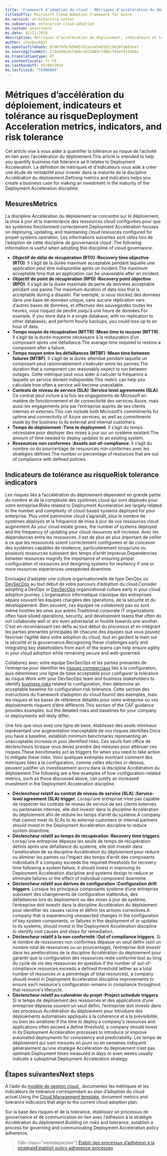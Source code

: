 ```yaml
---
title: 'Framework d’adoption du cloud : Métriques d’accélération du déploiement, indicateurs et tolérance au risque'
titleSuffix: Microsoft Cloud Adoption Framework for Azure
ms.service: architecture-center
ms.subservice: enterprise-cloud-adoption
ms.custom: governance
ms.date: 02/11/2019
description: Métriques d’accélération du déploiement, indicateurs et tolérance au risque
author: alexbuckgit
ms.openlocfilehash: 87d6f9f67b98d5761aced560392c9d38fa682ee7
ms.sourcegitcommit: 273e690c0cfabbc3822089c7d8bc743ef41d2b6e
ms.translationtype: HT
ms.contentlocale: fr-FR
ms.lasthandoff: 02/08/2019
ms.locfileid: "55900869"
---
```

# <a name="deployment-acceleration-metrics-indicators-and-risk-tolerance"></a><span data-ttu-id="f5007-103">Métriques d’accélération du déploiement, indicateurs et tolérance au risque</span><span class="sxs-lookup"><span data-stu-id="f5007-103">Deployment Acceleration metrics, indicators, and risk tolerance</span></span>

<span data-ttu-id="f5007-104">Cet article vise à vous aider à quantifier la tolérance au risque de l’activité en lien avec l’accélération du déploiement.</span><span class="sxs-lookup"><span data-stu-id="f5007-104">This article is intended to help you quantify business risk tolerance as it relates to Deployment Acceleration.</span></span> <span data-ttu-id="f5007-105">La définition de métriques et d’indicateurs vous aide à créer une étude de rentabilité pour investir dans la maturité de la discipline Accélération du déploiement.</span><span class="sxs-lookup"><span data-stu-id="f5007-105">Defining metrics and indicators helps you create a business case for making an investment in the maturity of the Deployment Acceleration discipline.</span></span>

## <a name="metrics"></a><span data-ttu-id="f5007-106">Mesures</span><span class="sxs-lookup"><span data-stu-id="f5007-106">Metrics</span></span>

<span data-ttu-id="f5007-107">La discipline Accélération du déploiement se concentre sur le déploiement, la mise à jour et la maintenance des ressources cloud configurées pour que les systèmes fonctionnent correctement.</span><span class="sxs-lookup"><span data-stu-id="f5007-107">Deployment Acceleration focuses on deploying, updating, and maintaining cloud resources configured for proper systems operation.</span></span> <span data-ttu-id="f5007-108">Les informations suivantes sont utiles lors de l’adoption de cette discipline de gouvernance cloud :</span><span class="sxs-lookup"><span data-stu-id="f5007-108">The following information is useful when adopting this discipline of cloud governance:</span></span>

- <span data-ttu-id="f5007-109">**Objectif de délai de récupération (RTO) :**</span><span class="sxs-lookup"><span data-stu-id="f5007-109">**Recovery time objective (RTO)**.</span></span> <span data-ttu-id="f5007-110">Il s’agit de la durée maximale acceptable pendant laquelle une application peut être indisponible après un incident.</span><span class="sxs-lookup"><span data-stu-id="f5007-110">The maximum acceptable time that an application can be unavailable after an incident.</span></span>
- <span data-ttu-id="f5007-111">**Objectif de point de récupération (RPO) :**</span><span class="sxs-lookup"><span data-stu-id="f5007-111">**Recovery point objective (RPO)**.</span></span> <span data-ttu-id="f5007-112">Il s’agit de la durée maximale de perte de données acceptable pendant une panne.</span><span class="sxs-lookup"><span data-stu-id="f5007-112">The maximum duration of data loss that is acceptable during a disaster.</span></span> <span data-ttu-id="f5007-113">Par exemple, si vous stockez des données dans une base de données unique, sans aucune réplication vers d’autres bases de données, et effectuez des sauvegardes toutes les heures, vous risquez de perdre jusqu’à une heure de données.</span><span class="sxs-lookup"><span data-stu-id="f5007-113">For example, if you store data in a single database, with no replication to other databases, and perform hourly backups, you could lose up to an hour of data.</span></span>
- <span data-ttu-id="f5007-114">**Temps moyen de récupération (MTTR) :**</span><span class="sxs-lookup"><span data-stu-id="f5007-114">**Mean time to recover (MTTR)**.</span></span> <span data-ttu-id="f5007-115">Il s’agit de la durée moyenne nécessaire à la restauration d’un composant après une défaillance.</span><span class="sxs-lookup"><span data-stu-id="f5007-115">The average time required to restore a component after a failure.</span></span>
- <span data-ttu-id="f5007-116">**Temps moyen entre les défaillances (MTBF) :**</span><span class="sxs-lookup"><span data-stu-id="f5007-116">**Mean time between failures (MTBF)**.</span></span> <span data-ttu-id="f5007-117">Il s’agit de la durée attendue pendant laquelle un composant peut raisonnablement s’exécuter entre les pannes.</span><span class="sxs-lookup"><span data-stu-id="f5007-117">The duration that a component can reasonably expect to run between outages.</span></span> <span data-ttu-id="f5007-118">Cette métrique peut vous aider à calculer la fréquence à laquelle un service devient indisponible.</span><span class="sxs-lookup"><span data-stu-id="f5007-118">This metric can help you calculate how often a service will become unavailable.</span></span>
- <span data-ttu-id="f5007-119">**Contrats de niveau de service (SLA) :**</span><span class="sxs-lookup"><span data-stu-id="f5007-119">**Service level agreements (SLA)**.</span></span> <span data-ttu-id="f5007-120">Ce contrat peut inclure à la fois les engagements de Microsoft en matière de fonctionnement et de connectivité des services Azure, mais aussi les engagements pris par l’entreprise auprès de ses clients internes et externes.</span><span class="sxs-lookup"><span data-stu-id="f5007-120">This can include both Microsoft’s commitments for uptime and connectivity of Azure services, as well as commitments made by the business to its external and internal customers.</span></span>
- <span data-ttu-id="f5007-121">**Temps de déploiement :**</span><span class="sxs-lookup"><span data-stu-id="f5007-121">**Time to deployment**.</span></span> <span data-ttu-id="f5007-122">Il s’agit du temps nécessaire pour déployer des mises à jour sur un système existant.</span><span class="sxs-lookup"><span data-stu-id="f5007-122">The amount of time needed to deploy updates to an existing system.</span></span>
- <span data-ttu-id="f5007-123">**Ressources non conformes :**</span><span class="sxs-lookup"><span data-stu-id="f5007-123">**Assets out-of-compliance**.</span></span> <span data-ttu-id="f5007-124">Il s’agit du nombre ou du pourcentage de ressources non conformes avec les stratégies définies.</span><span class="sxs-lookup"><span data-stu-id="f5007-124">The number or percentage of resources that are out of compliance with defined policies.</span></span>

## <a name="risk-tolerance-indicators"></a><span data-ttu-id="f5007-125">Indicateurs de tolérance au risque</span><span class="sxs-lookup"><span data-stu-id="f5007-125">Risk tolerance indicators</span></span>

<span data-ttu-id="f5007-126">Les risques liés à l’accélération du déploiement dépendent en grande partie du nombre et de la complexité des systèmes cloud qui sont déployés pour votre entreprise.</span><span class="sxs-lookup"><span data-stu-id="f5007-126">Risks related to Deployment Acceleration are largely related to the number and complexity of cloud-based systems deployed for your enterprise.</span></span> <span data-ttu-id="f5007-127">Plus votre patrimoine cloud s’agrandit, plus le nombre de systèmes déployés et la fréquence de mise à jour de vos ressources cloud augmentent.</span><span class="sxs-lookup"><span data-stu-id="f5007-127">As your cloud estate grows, the number of systems deployed and the frequency of updating your cloud resources will increase.</span></span> <span data-ttu-id="f5007-128">Avec les dépendances entre les ressources, il est de plus en plus important de veiller à ce que les ressources soient correctement configurées et de concevoir des systèmes capables de résilience, particulièrement lorsqu’une ou plusieurs ressources subissent des temps d’arrêt imprévus.</span><span class="sxs-lookup"><span data-stu-id="f5007-128">Dependencies between resources magnify the importance of ensuring proper configuration of resources and designing systems for resiliency if one or more resources experiences unexpected downtime.</span></span>

<!-- "en-us" location is required for the URL below. -->

<span data-ttu-id="f5007-129">Envisagez d’adopter une culture organisationnelle de type DevOps ou [DevSecOps](https://www.microsoft.com/en-us/securityengineering/devsecops) au tout début de votre parcours d’adoption du cloud.</span><span class="sxs-lookup"><span data-stu-id="f5007-129">Consider adopting a DevOps or [DevSecOps](https://www.microsoft.com/en-us/securityengineering/devsecops) organizational culture early in your cloud adoption journey.</span></span> <span data-ttu-id="f5007-130">L’organisation informatique classique des entreprises sépare souvent les équipes chargées des opérations, de la sécurité et du développement. Bien souvent, ces équipes ne collaborent pas ou sont même hostiles les unes aux autres.</span><span class="sxs-lookup"><span data-stu-id="f5007-130">Traditional corporate IT organizations often have siloed operations, security, and development teams that often do not collaborate well or are even adversarial or hostile towards one another.</span></span> <span data-ttu-id="f5007-131">C’est en reconnaissant ces défis au tout début du processus et en intégrant les parties prenantes principales de chacune des équipes que vous pouvez favoriser l’agilité dans votre adoption du cloud, tout en gardant la main sur la sécurité et la gouvernance.</span><span class="sxs-lookup"><span data-stu-id="f5007-131">Recognizing these challenges early and integrating key stakeholders from each of the teams can help ensure agility in your cloud adoption while remaining secure and well-governed.</span></span>

<span data-ttu-id="f5007-132">Collaborez avec votre équipe DevSecOps et les parties prenantes de l’entreprise pour identifier les [risques commerciaux](business-risks.md) liés à la configuration, puis déterminez une ligne de base acceptable pour configurer la tolérance au risque.</span><span class="sxs-lookup"><span data-stu-id="f5007-132">Work with your DevSecOps team and business stakeholders to identify [business risks](business-risks.md) related to configuration, then determine an acceptable baseline for configuration risk tolerance.</span></span> <span data-ttu-id="f5007-133">Cette section des instructions du framework d’adoption du cloud fournit des exemples, mais les risques et les bases de référence détaillés pour votre entreprise ou vos déploiements risquent d’être différents.</span><span class="sxs-lookup"><span data-stu-id="f5007-133">This section of the CAF guidance provides examples, but the detailed risks and baselines for your company or deployments will likely differ.</span></span>

<span data-ttu-id="f5007-134">Une fois que vous avez une ligne de base, établissez des seuils minimaux représentant une augmentation inacceptable de vos risques identifiés.</span><span class="sxs-lookup"><span data-stu-id="f5007-134">Once you have a baseline, establish minimum benchmarks representing an unacceptable increase in your identified risks.</span></span> <span data-ttu-id="f5007-135">Ces seuils font office de déclencheurs lorsque vous devez prendre des mesures pour atténuer ces risques.</span><span class="sxs-lookup"><span data-stu-id="f5007-135">These benchmarks act as triggers for when you need to take action to mitigate these risks.</span></span> <span data-ttu-id="f5007-136">Voici quelques exemples montrant comment des métriques liées à la configuration, comme celles décrites ci-dessus, peuvent justifier un investissement accru dans la discipline Accélération du déploiement.</span><span class="sxs-lookup"><span data-stu-id="f5007-136">The following are a few examples of how configuration-related metrics, such as those discussed above, can justify an increased investment in the Deployment Acceleration discipline.</span></span>

- <span data-ttu-id="f5007-137">**Déclencheur relatif au contrat de niveau de service (SLA) :**</span><span class="sxs-lookup"><span data-stu-id="f5007-137">**Service-level agreement (SLA) trigger**.</span></span> <span data-ttu-id="f5007-138">Lorsqu’une entreprise n’est pas capable de respecter les contrats de niveau de service de ses clients externes ou partenaires internes, elle doit investir dans la discipline Accélération du déploiement afin de réduire les temps d’arrêt du système.</span><span class="sxs-lookup"><span data-stu-id="f5007-138">A company that cannot meet its SLAs to its external customers or internal partners should invest in the Deployment Acceleration discipline to reduce system downtime.</span></span>
- <span data-ttu-id="f5007-139">**Déclencheur relatif au temps de récupération :**</span><span class="sxs-lookup"><span data-stu-id="f5007-139">**Recovery time triggers**.</span></span> <span data-ttu-id="f5007-140">Lorsqu’une entreprise dépasse les seuils de temps de récupération définis après une défaillance du système, elle doit investir dans l’amélioration de sa discipline Accélération du déploiement pour réduire ou éliminer les pannes ou l’impact des temps d’arrêt des composants individuels.</span><span class="sxs-lookup"><span data-stu-id="f5007-140">If a company exceeds the required thresholds for recovery time following a system failure, it should invest in improving its Deployment Acceleration discipline and systems design to reduce or eliminate failures or the effect of individual component downtime.</span></span>
- <span data-ttu-id="f5007-141">**Déclencheur relatif aux dérives de configuration :**</span><span class="sxs-lookup"><span data-stu-id="f5007-141">**Configuration drift triggers**.</span></span> <span data-ttu-id="f5007-142">Lorsque les principaux composants système d’une entreprise subissent des changements de configuration inattendus, des défaillances lors du déploiement ou des mises à jour de système, l’entreprise doit investir dans la discipline Accélération du déploiement pour identifier les causes racine et définir les actions correctives.</span><span class="sxs-lookup"><span data-stu-id="f5007-142">A company that is experiencing unexpected changes in the configuration of key system components, or failures in the deployment of or updates to its systems, should invest in the Deployment Acceleration discipline to identify root causes and steps for remediation.</span></span>  
- <span data-ttu-id="f5007-143">**Déclencheur relatif à la non conformité :**</span><span class="sxs-lookup"><span data-stu-id="f5007-143">**Out of compliance triggers**.</span></span> <span data-ttu-id="f5007-144">Si le nombre de ressources non conformes dépasse un seuil défini (soit un nombre total de ressources ou un pourcentage), l’entreprise doit investir dans les améliorations de la discipline Accélération du déploiement pour garantir que la configuration des ressources reste conforme tout au long du cycle de vie des ressources en question.</span><span class="sxs-lookup"><span data-stu-id="f5007-144">If the number of out-of-compliance resources exceeds a defined threshold (either as a total number of resources or a percentage of total resources), a company should invest in Deployment Acceleration discipline improvements to ensure each resource's configuration remains in compliance throughout that resource's lifecycle.</span></span>
- <span data-ttu-id="f5007-145">**Déclencheur relatif au calendrier du projet :**</span><span class="sxs-lookup"><span data-stu-id="f5007-145">**Project schedule triggers**.</span></span> <span data-ttu-id="f5007-146">Si le temps de déploiement des ressources et des applications d’une entreprise dépasse souvent un seuil défini, l’entreprise doit investir dans ses processus Accélération du déploiement pour introduire des déploiements automatisés appliqués à la cohérence et à la prévisibilité, ou bien les améliorer.</span><span class="sxs-lookup"><span data-stu-id="f5007-146">If the time to deploy a company's resources and applications often exceed a define threshold, a company should invest in its Deployment Acceleration processes to introduce or improve automated deployments for consistency and predictability.</span></span> <span data-ttu-id="f5007-147">Les temps de déploiement qui sont mesurés en jours ou en semaines indiquent généralement qu’une stratégie Accélération du déploiement n’est pas optimale.</span><span class="sxs-lookup"><span data-stu-id="f5007-147">Deployment times measured in days or even weeks usually indicate a suboptimal Deployment Acceleration strategy.</span></span>

## <a name="next-steps"></a><span data-ttu-id="f5007-148">Étapes suivantes</span><span class="sxs-lookup"><span data-stu-id="f5007-148">Next steps</span></span>

<span data-ttu-id="f5007-149">À l’aide du [modèle de gestion cloud ](./template.md), documentez les métriques et les indicateurs de tolérance correspondant au plan d’adoption du cloud actuel.</span><span class="sxs-lookup"><span data-stu-id="f5007-149">Using the [Cloud Management template](./template.md), document metrics and tolerance indicators that align to the current cloud adoption plan.</span></span>

<span data-ttu-id="f5007-150">Sur la base des risques et de la tolérance, établissez un processus de gouvernance et de communication en lien avec l’adhésion à la stratégie Accélération du déploiement.</span><span class="sxs-lookup"><span data-stu-id="f5007-150">Building on risks and tolerance, establish a process for governing and communicating Deployment Acceleration policy adherence.</span></span>

> [!div class="nextstepaction"]
> [<span data-ttu-id="f5007-151">Établir des processus d’adhésion à la stratégie</span><span class="sxs-lookup"><span data-stu-id="f5007-151">Establish policy adherence processes</span></span>](compliance-processes.md)
